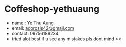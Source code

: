 # Coffeshop-yethuaung
- name : Ye Thu Aung
- email: adorosis42@gmail.com
- contact: 09756189234 
- tried alot best if u see any mistakes pls dont mind ><